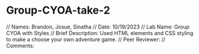 # Group-CYOA-take-2
// Names: Brandon, Josue, Sinatha 
// Date: 10/19/2023
// Lab Name: Group CYOA with Styles
// Brief Description: Used HTML elements and CSS styling to make a choose your own adventure game. 
// Peer Reviewer:
// Comments: 
